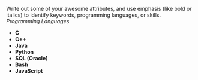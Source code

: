 Write out some of your awesome attributes, and use emphasis (like bold or italics) to identify keywords, programming languages, or skills. 
_Programming Languages_
* **C**
* **C++**
* **Java**
* **Python**
* **SQL (Oracle)**
* **Bash**
* **JavaScript**

